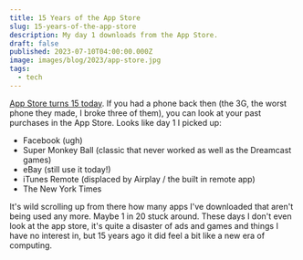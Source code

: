 ```yaml
---
title: 15 Years of the App Store
slug: 15-years-of-the-app-store
description: My day 1 downloads from the App Store.
draft: false
published: 2023-07-10T04:00:00.000Z
image: images/blog/2023/app-store.jpg
tags:
  - tech
---
```


[App Store turns 15 today](https://mstdn.social/@pschiller/110690395011183022). If you had a phone back then (the 3G, the worst phone they made, I broke three of them), you can look at your past purchases in the App Store. Looks like day 1 I picked up:

* Facebook (ugh)
* Super Monkey Ball (classic that never worked as well as the Dreamcast games)
* eBay (still use it today!)
* iTunes Remote (displaced by Airplay / the built in remote app)
* The New York Times

It's wild scrolling up from there how many apps I've downloaded that aren't being used any more. Maybe 1 in 20 stuck around. These days I don't even look at the app store, it's quite a disaster of ads and games and things I have no interest in, but 15 years ago it did feel a bit like a new era of computing.
